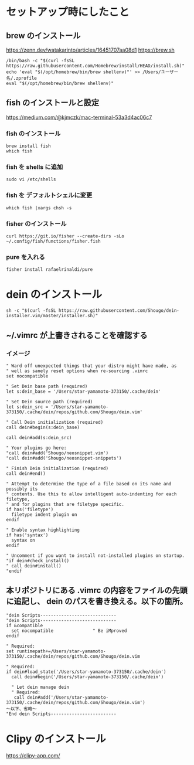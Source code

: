 # セットアップ時にしたこと
## brew のインストール
https://zenn.dev/watakarinto/articles/16451707aa08d1
https://brew.sh
```
/bin/bash -c "$(curl -fsSL https://raw.githubusercontent.com/Homebrew/install/HEAD/install.sh)"
echo 'eval "$(/opt/homebrew/bin/brew shellenv)"' >> /Users/ユーザー名/.zprofile
eval "$(/opt/homebrew/bin/brew shellenv)"
```
## fish のインストールと設定
https://medium.com/@kjmczk/mac-terminal-53a3d4ac06c7

### fish のインストール
```
brew install fish
which fish
```

### fish を shells に追加
```
sudo vi /etc/shells
```

### fish を デフォルトシェルに変更
```
which fish |xargs chsh -s
```

### fisher のインストール
```
curl https://git.io/fisher --create-dirs -sLo ~/.config/fish/functions/fisher.fish
```

### pure を入れる
```
fisher install rafaelrinaldi/pure
```

# dein のインストール
```
sh -c "$(curl -fsSL https://raw.githubusercontent.com/Shougo/dein-installer.vim/master/installer.sh)"
```

## ~/.vimrc が上書きされることを確認する
### イメージ

```
" Ward off unexpected things that your distro might have made, as
" well as sanely reset options when re-sourcing .vimrc
set nocompatible

" Set Dein base path (required)
let s:dein_base = '/Users/star-yamamoto-373150/.cache/dein'

" Set Dein source path (required)
let s:dein_src = '/Users/star-yamamoto-373150/.cache/dein/repos/github.com/Shougo/dein.vim'

" Call Dein initialization (required)
call dein#begin(s:dein_base)

call dein#add(s:dein_src)

" Your plugins go here:
"call dein#add('Shougo/neosnippet.vim')
"call dein#add('Shougo/neosnippet-snippets')

" Finish Dein initialization (required)
call dein#end()

" Attempt to determine the type of a file based on its name and possibly its
" contents. Use this to allow intelligent auto-indenting for each filetype,
" and for plugins that are filetype specific.
if has('filetype')
  filetype indent plugin on
endif

" Enable syntax highlighting
if has('syntax')
  syntax on
endif

" Uncomment if you want to install not-installed plugins on startup.
"if dein#check_install()
" call dein#install()
"endif
```

## 本リポジトリにある .vimrc の内容をファイルの先頭に追記し、 dein のパスを書き換える。以下の箇所。
```
"dein Scripts-----------------------------
"dein Scripts-----------------------------
if &compatible
  set nocompatible               " Be iMproved
endif

" Required:
set runtimepath+=/Users/star-yamamoto-373150/.cache/dein/repos/github.com/Shougo/dein.vim

" Required:
if dein#load_state('/Users/star-yamamoto-373150/.cache/dein')
  call dein#begin('/Users/star-yamamoto-373150/.cache/dein')

  " Let dein manage dein
  " Required:
   call dein#add('/Users/star-yamamoto-373150/.cache/dein/repos/github.com/Shougo/dein.vim')
〜以下、省略〜
"End dein Scripts-------------------------
```


# Clipy のインストール
https://clipy-app.com/
